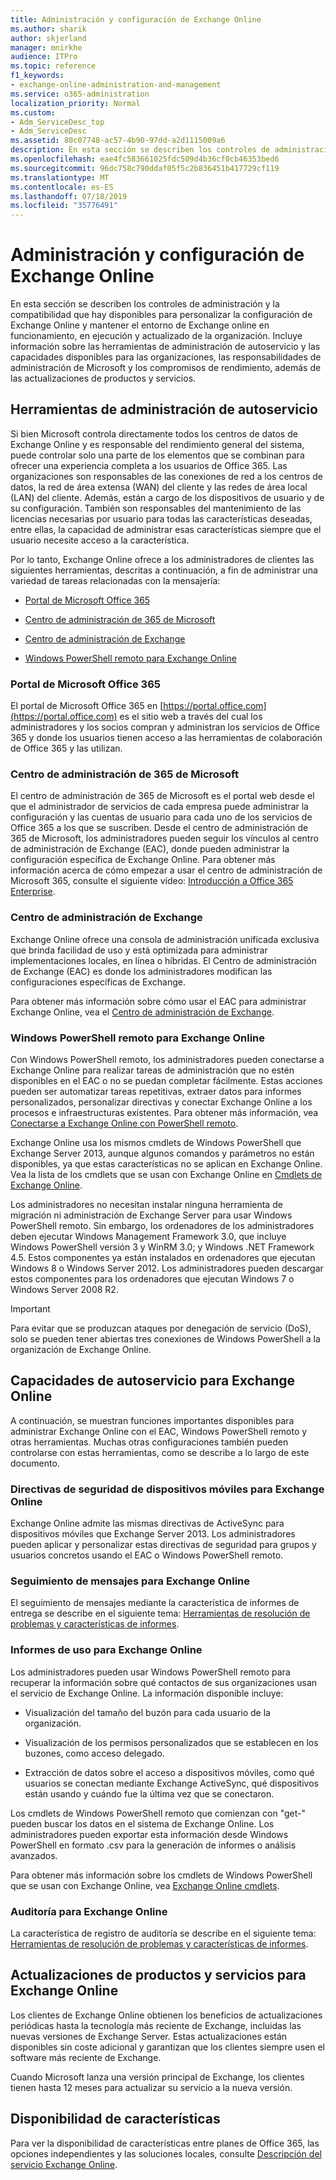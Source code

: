 ```yaml
---
title: Administración y configuración de Exchange Online
ms.author: sharik
author: skjerland
manager: mnirkhe
audience: ITPro
ms.topic: reference
f1_keywords:
- exchange-online-administration-and-management
ms.service: o365-administration
localization_priority: Normal
ms.custom:
- Adm_ServiceDesc_top
- Adm_ServiceDesc
ms.assetid: 80c07748-ac57-4b90-97dd-a2d1115009a6
description: En esta sección se describen los controles de administración y la compatibilidad que hay disponibles para personalizar la configuración de Exchange Online y mantener el entorno de Exchange online en funcionamiento, en ejecución y actualizado de la organización. Incluye información sobre las herramientas de administración de autoservicio y las capacidades disponibles para las organizaciones, las responsabilidades de administración de Microsoft y los compromisos de rendimiento, además de las actualizaciones de productos y servicios.
ms.openlocfilehash: eae4fc583661025fdc509d4b36cf0cb46353bed6
ms.sourcegitcommit: 96dc758c790ddaf05f5c2b836451b417729cf119
ms.translationtype: MT
ms.contentlocale: es-ES
ms.lasthandoff: 07/18/2019
ms.locfileid: "35776491"
---
```

# <a name="exchange-online-setup-and-administration"></a>Administración y configuración de Exchange Online

En esta sección se describen los controles de administración y la compatibilidad que hay disponibles para personalizar la configuración de Exchange Online y mantener el entorno de Exchange online en funcionamiento, en ejecución y actualizado de la organización. Incluye información sobre las herramientas de administración de autoservicio y las capacidades disponibles para las organizaciones, las responsabilidades de administración de Microsoft y los compromisos de rendimiento, además de las actualizaciones de productos y servicios.
  
## <a name="self-service-administration-tools"></a>Herramientas de administración de autoservicio

Si bien Microsoft controla directamente todos los centros de datos de Exchange Online y es responsable del rendimiento general del sistema, puede controlar solo una parte de los elementos que se combinan para ofrecer una experiencia completa a los usuarios de Office 365. Las organizaciones son responsables de las conexiones de red a los centros de datos, la red de área extensa (WAN) del cliente y las redes de área local (LAN) del cliente. Además, están a cargo de los dispositivos de usuario y de su configuración. También son responsables del mantenimiento de las licencias necesarias por usuario para todas las características deseadas, entre ellas, la capacidad de administrar esas características siempre que el usuario necesite acceso a la característica.
  
Por lo tanto, Exchange Online ofrece a los administradores de clientes las siguientes herramientas, descritas a continuación, a fin de administrar una variedad de tareas relacionadas con la mensajería:
  
- [Portal de Microsoft Office 365](exchange-online-setup-and-administration.md#microsoft-office-365-portal)
    
- [Centro de administración de 365 de Microsoft](#microsoft-365-admin-center)
    
- [Centro de administración de Exchange](exchange-online-setup-and-administration.md#exchange-admin-center)
    
- [Windows PowerShell remoto para Exchange Online](exchange-online-setup-and-administration.md#remote-windows-powershell-for-exchange-online)
    
### <a name="microsoft-office-365-portal"></a>Portal de Microsoft Office 365
<a name="BKMK_MicrosoftOnlineServicesPortal"> </a>

El portal de Microsoft Office 365 en [https://portal.office.com](https://portal.office.com) es el sitio web a través del cual los administradores y los socios compran y administran los servicios de Office 365 y donde los usuarios tienen acceso a las herramientas de colaboración de Office 365 y las utilizan.
  
### <a name="microsoft-365-admin-center"></a>Centro de administración de 365 de Microsoft
<a name="BKMK_Office365admincenterl"> </a>

El centro de administración de 365 de Microsoft es el portal web desde el que el administrador de servicios de cada empresa puede administrar la configuración y las cuentas de usuario para cada uno de los servicios de Office 365 a los que se suscriben. Desde el centro de administración de 365 de Microsoft, los administradores pueden seguir los vínculos al centro de administración de Exchange (EAC), donde pueden administrar la configuración específica de Exchange Online. Para obtener más información acerca de cómo empezar a usar el centro de administración de Microsoft 365, consulte el siguiente vídeo: [Introducción a Office 365 Enterprise](https://go.microsoft.com/fwlink/p/?LinkId=271806).
  
### <a name="exchange-admin-center"></a>Centro de administración de Exchange
<a name="BKMK_ExchangeAdministrationCenter"> </a>

Exchange Online ofrece una consola de administración unificada exclusiva que brinda facilidad de uso y está optimizada para administrar implementaciones locales, en línea o híbridas. El Centro de administración de Exchange (EAC) es donde los administradores modifican las configuraciones específicas de Exchange.
  
Para obtener más información sobre cómo usar el EAC para administrar Exchange Online, vea el [Centro de administración de Exchange](https://go.microsoft.com/fwlink/p/?LinkId=271807).
  
### <a name="remote-windows-powershell-for-exchange-online"></a>Windows PowerShell remoto para Exchange Online
<a name="BKMK_RemoteWindowsPowerShell"> </a>

Con Windows PowerShell remoto, los administradores pueden conectarse a Exchange Online para realizar tareas de administración que no estén disponibles en el EAC o no se puedan completar fácilmente. Estas acciones pueden ser automatizar tareas repetitivas, extraer datos para informes personalizados, personalizar directivas y conectar Exchange Online a los procesos e infraestructuras existentes. Para obtener más información, vea [Conectarse a Exchange Online con PowerShell remoto](https://go.microsoft.com/fwlink/p/?LinkId=308994).
  
Exchange Online usa los mismos cmdlets de Windows PowerShell que Exchange Server 2013, aunque algunos comandos y parámetros no están disponibles, ya que estas características no se aplican en Exchange Online. Vea la lista de los cmdlets que se usan con Exchange Online en [Cmdlets de Exchange Online](https://go.microsoft.com/fwlink/p/?LinkId=271808).
  
Los administradores no necesitan instalar ninguna herramienta de migración ni administración de Exchange Server para usar Windows PowerShell remoto. Sin embargo, los ordenadores de los administradores deben ejecutar Windows Management Framework 3.0, que incluye Windows PowerShell versión 3 y WinRM 3.0; y Windows .NET Framework 4.5. Estos componentes ya están instalados en ordenadores que ejecutan Windows 8 o Windows Server 2012. Los administradores pueden descargar estos componentes para los ordenadores que ejecutan Windows 7 o Windows Server 2008 R2.
  
> [!IMPORTANT]
> Para evitar que se produzcan ataques por denegación de servicio (DoS), solo se pueden tener abiertas tres conexiones de Windows PowerShell a la organización de Exchange Online. 
  
## <a name="self-service-capabilities-for-exchange-online"></a>Capacidades de autoservicio para Exchange Online

A continuación, se muestran funciones importantes disponibles para administrar Exchange Online con el EAC, Windows PowerShell remoto y otras herramientas. Muchas otras configuraciones también pueden controlarse con estas herramientas, como se describe a lo largo de este documento.
  
### <a name="mobile-device-security-policies-for-exchange-online"></a>Directivas de seguridad de dispositivos móviles para Exchange Online

Exchange Online admite las mismas directivas de ActiveSync para dispositivos móviles que Exchange Server 2013. Los administradores pueden aplicar y personalizar estas directivas de seguridad para grupos y usuarios concretos usando el EAC o Windows PowerShell remoto.
  
### <a name="message-tracking-for-exchange-online"></a>Seguimiento de mensajes para Exchange Online

El seguimiento de mensajes mediante la característica de informes de entrega se describe en el siguiente tema: [Herramientas de resolución de problemas y características de informes](reporting-features-and-troubleshooting-tools.md).
  
### <a name="usage-reporting-for-exchange-online"></a>Informes de uso para Exchange Online

Los administradores pueden usar Windows PowerShell remoto para recuperar la información sobre qué contactos de sus organizaciones usan el servicio de Exchange Online. La información disponible incluye:
  
- Visualización del tamaño del buzón para cada usuario de la organización.
    
- Visualización de los permisos personalizados que se establecen en los buzones, como acceso delegado.
    
- Extracción de datos sobre el acceso a dispositivos móviles, como qué usuarios se conectan mediante Exchange ActiveSync, qué dispositivos están usando y cuándo fue la última vez que se conectaron.
    
Los cmdlets de Windows PowerShell remoto que comienzan con "get-" pueden buscar los datos en el sistema de Exchange Online. Los administradores pueden exportar esta información desde Windows PowerShell en formato .csv para la generación de informes o análisis avanzados.
  
Para obtener más información sobre los cmdlets de Windows PowerShell que se usan con Exchange Online, vea [Exchange Online cmdlets](https://go.microsoft.com/fwlink/p/?LinkId=271808).
  
### <a name="auditing-for-exchange-online"></a>Auditoría para Exchange Online

La característica de registro de auditoría se describe en el siguiente tema: [Herramientas de resolución de problemas y características de informes](reporting-features-and-troubleshooting-tools.md).
  
## <a name="service-and-product-upgrades-for-exchange-online"></a>Actualizaciones de productos y servicios para Exchange Online

Los clientes de Exchange Online obtienen los beneficios de actualizaciones periódicas hasta la tecnología más reciente de Exchange, incluidas las nuevas versiones de Exchange Server. Estas actualizaciones están disponibles sin coste adicional y garantizan que los clientes siempre usen el software más reciente de Exchange.
  
Cuando Microsoft lanza una versión principal de Exchange, los clientes tienen hasta 12 meses para actualizar su servicio a la nueva versión.
  
## <a name="feature-availability"></a>Disponibilidad de características

Para ver la disponibilidad de características entre planes de Office 365, las opciones independientes y las soluciones locales, consulte [Descripción del servicio Exchange Online](exchange-online-service-description.md).
  

